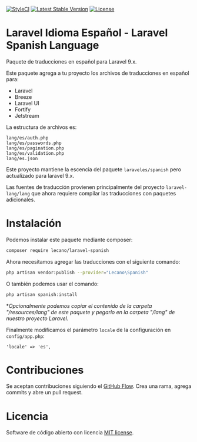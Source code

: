 [![StyleCI](https://github.styleci.io/repos/541347347/shield?style=flat&branch=master)](https://github.styleci.io/repos/541347347?branch=master)
[![Latest Stable Version](http://poser.pugx.org/lecano/laravel-spanish/v)](https://packagist.org/packages/lecano/laravel-spanish)
[![License](http://poser.pugx.org/lecano/laravel-spanish/license)](https://packagist.org/packages/lecano/laravel-spanish)

# Laravel Idioma Español - Laravel Spanish Language

Paquete de traducciones en español para Laravel 9.x. 

Este paquete agrega a tu proyecto los archivos de traducciones en español para:

- Laravel
- Breeze
- Laravel UI
- Fortify
- Jetstream

La estructura de archivos es:

```
lang/es/auth.php
lang/es/passwords.php
lang/es/pagination.php
lang/es/validation.php
lang/es.json
```

Este proyecto mantiene la escencia del paquete `laraveles/spanish` pero actualizado para laravel 9.x.

Las fuentes de traducción provienen principalmente del proyecto `laravel-lang/lang` que ahora requiere compilar las traducciones con paquetes adicionales.

# Instalación

Podemos instalar este paquete mediante composer:

```bash
composer require lecano/laravel-spanish
```

Ahora necesitamos agregar las traducciones con el siguiente comando:

```bash
php artisan vendor:publish --provider="Lecano\Spanish"
```

O también podemos usar el comando:

```bash
php artisan spanish:install
```

**Opcionalmente podemos copiar el contenido de la carpeta "/resources/lang" de este paquete y pegarlo en la carpeta "/lang" de nuestro proyecto Laravel.*

Finalmente modificamos el parámetro `locale` de la configuración en `config/app.php`:

```
'locale' => 'es',
```

# Contribuciones

Se aceptan contribuciones siguiendo el [GitHub Flow](https://guides.github.com/introduction/flow). Crea una rama, agrega commits y abre un pull request.

# Licencia

Software de código abierto con licencia [MIT license](LICENSE).

